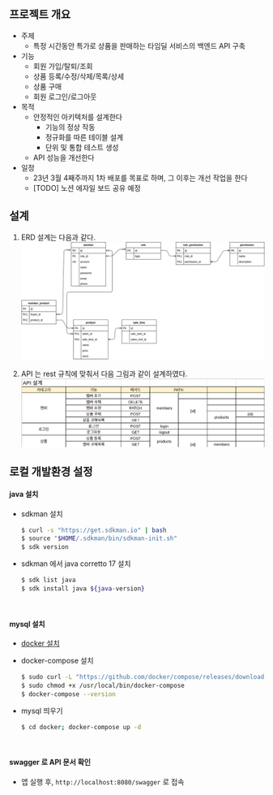 ## 프로젝트 개요
* 주제
  * 특정 시간동안 특가로 상품을 판매하는 타임딜 서비스의 백엔드 API 구축
* 기능
  * 회원 가입/탈퇴/조회
  * 상품 등록/수정/삭제/목록/상세
  * 상품 구매
  * 회원 로그인/로그아웃
* 목적
  * 안정적인 아키텍처를 설계한다
    * 기능의 정상 작동
    * 정규화를 따른 테이블 설계
    * 단위 및 통합 테스트 생성
  * API 성능을 개선한다
* 일정 
  * 23년 3월 4째주까지 1차 배포를 목표로 하며, 그 이후는 개선 작업을 한다
  * [TODO] 노션 에자일 보드 공유 예정 
  


## 설계
1. ERD 설계는 다음과 같다.<br>
   ![erd.png](docs/erd.png)<br>

2. API 는 rest 규칙에 맞춰서 다음 그림과 같이 설계하였다.<br>
   ![rest-api.png](docs/rest-api.png)

## 로컬 개발환경 설정

#### java 설치
* sdkman 설치
   ```bash
   $ curl -s "https://get.sdkman.io" | bash
   $ source "$HOME/.sdkman/bin/sdkman-init.sh"
   $ sdk version
   ```
* sdkman 에서 java corretto 17 설치
    ```bash
    $ sdk list java
    $ sdk install java ${java-version}
    ```
<br>

#### mysql 설치
* [docker 설치](https://docs.docker.com/engine/install/)

* docker-compose 설치
  ```bash
  $ sudo curl -L "https://github.com/docker/compose/releases/download/1.29.2/docker-compose-$(uname -s)-$(uname -m)" -o /usr/local/bin/docker-compose
  $ sudo chmod +x /usr/local/bin/docker-compose
  $ docker-compose --version
  ```
* mysql 띄우기
    ```bash
    $ cd docker; docker-compose up -d
    ```
<br>

#### swagger 로 API 문서 확인
* 앱 실행 후, `http://localhost:8080/swagger` 로 접속
   